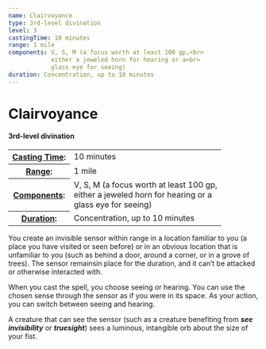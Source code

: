```yaml
---
name: Clairvoyance
type: 3rd-level divination
level: 3
castingTime: 10 minutes
range: 1 mile
components: V, S, M (a focus worth at least 100 gp,<br>
			either a jeweled horn for hearing or a<br>
			glass eye for seeing)
duration: Concentration, up to 10 minutes
---
```


Clairvoyance
============

#### 3rd-level divination

<table cellspacing="0" class="statBlock"><tbody><tr><th><a href="/srd/spellcasting/castingASpell.htm#castingtime">Casting Time</a>:</th><td>10 minutes</td></tr><tr><th><a href="/srd/spellcasting/castingASpell.htm#range">Range</a>:</th><td>1 mile</td></tr><tr><th><a href="/srd/spellcasting/castingASpell.htm#components">Components</a>:</th><td>V, S, M (a focus worth at least 100 gp,<br>either a jeweled horn for hearing or a<br>glass eye for seeing)</td></tr><tr><th><a href="/srd/spellcasting/castingASpell.htm#duration">Duration</a>:</th><td>Concentration, up to 10 minutes</td></tr></tbody></table>

You create an invisible sensor within range in a location familiar to you (a place you have visited or seen before) or in an obvious location that is unfamiliar to you (such as behind a door, around a corner, or in a grove of trees). The sensor remainsin place for the duration, and it can’t be attacked or otherwise interacted with.

When you cast the spell, you choose seeing or hearing. You can use the chosen sense through the sensor as if you were in its space. As your action, you can switch between seeing and hearing.

A creature that can see the sensor (such as a creature benefiting from _**see invisibility**_ or _**truesight**_) sees a luminous, intangible orb about the size of your fist.